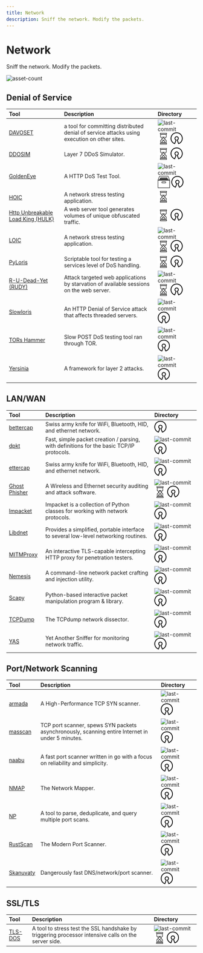 ```yaml
---
title: Network
description: Sniff the network. Modify the packets.
---
```


# Network

Sniff the network. Modify the packets.

![asset-count](https://img.shields.io/badge/Tools%20%26%20Resources%20Available-30-A65F5F?style=for-the-badge)

## Denial of Service

| Tool | Description | Directory |
| :--- | :--- | :--- |
| [DAVOSET](https://github.com/MustLive/DAVOSET) | a tool for committing distributed denial of service attacks using execution on other sites. | ![last-commit](https://img.shields.io/github/last-commit/MustLive/DAVOSET?color=a65f5f&style=flat-square) ![no-recent-update](../../assets/img/icons/aged.png)  ![opensource](../../assets/img/icons/open-source.png) |
| [DDOSIM](https://sourceforge.net/projects/ddosim/) | Layer 7 DDoS Simulator. | ![no-recent-update](../../assets/img/icons/aged.png)  ![opensource](../../assets/img/icons/open-source.png) |
| [GoldenEye](https://github.com/jseidl/GoldenEye) | A HTTP DoS Test Tool. | ![last-commit](https://img.shields.io/github/last-commit/jseidl/GoldenEye?color=a65f5f&style=flat-square) ![archive](../../assets/img/icons/archived.png) ![opensource](../../assets/img/icons/open-source.png) |
| [HOIC](https://sourceforge.net/projects/highorbitioncannon/) | A network stress testing application. | ![no-recent-update](../../assets/img/icons/aged.png) |
| [Http Unbreakable Load King \(HULK\)](https://packetstormsecurity.com/files/112856/HULK-Http-Unbearable-Load-King.html) | A web server tool generates volumes of unique obfuscated traffic. | ![no-recent-update](../../assets/img/icons/aged.png) ![opensource](../../assets/img/icons/open-source.png) |
| [LOIC](https://github.com/NewEraCracker/LOIC) | A network stress testing application. | ![last-commit](https://img.shields.io/github/last-commit/NewEraCracker/LOIC?color=a65f5f&style=flat-square) ![no-recent-update](../../assets/img/icons/aged.png) ![opensource](../../assets/img/icons/open-source.png) |
| [PyLoris](https://motoma.io/pyloris/) | Scriptable tool for testing a services level of DoS handling. | ![no-recent-update](../../assets/img/icons/aged.png) ![opensource](../../assets/img/icons/open-source.png) |
| [R-U-Dead-Yet \(RUDY\)](https://github.com/sahilchaddha/rudyjs) | Attack targeted web applications by starvation of available sessions on the web server. | ![last-commit](https://img.shields.io/github/last-commit/sahilchaddha/rudyjs?color=a65f5f&style=flat-square) ![no-recent-update](../../assets/img/icons/aged.png) ![opensource](../../assets/img/icons/open-source.png) |
| [Slowloris](https://github.com/gkbrk/slowloris) | An HTTP Denial of Service attack that affects threaded servers. | ![last-commit](https://img.shields.io/github/last-commit/gkbrk/slowloris?color=a65f5f&style=flat-square) ![opensource](../../assets/img/icons/open-source.png) |
| [TORs Hammer](https://github.com/Karlheinzniebuhr/torshammer) | Slow POST DoS testing tool ran through TOR. | ![last-commit](https://img.shields.io/github/last-commit/Karlheinzniebuhr/torshammer?color=a65f5f&style=flat-square) ![opensource](../../assets/img/icons/open-source.png) |
| [Yersinia](https://github.com/tomac/yersinia) | A framework for layer 2 attacks. | ![last-commit](https://img.shields.io/github/last-commit/tomac/yersinia?color=a65f5f&style=flat-square) ![opensource](../../assets/img/icons/open-source.png) |

## LAN/WAN

| Tool | Description | Directory |
| :--- | :--- | :--- |
| [bettercap](https://www.bettercap.org/) | Swiss army knife for WiFi, Bluetooth, HID, and ethernet network. | ![opensource](../../assets/img/icons/open-source.png) |
| [dpkt](https://github.com/kbandla/dpkt) | Fast, simple packet creation / parsing, with definitions for the basic TCP/IP protocols. | ![last-commit](https://img.shields.io/github/last-commit/kbandla/dpkt?color=a65f5f&style=flat-square) ![opensource](../../assets/img/icons/open-source.png) |
| [ettercap](https://github.com/Ettercap/ettercap) | Swiss army knife for WiFi, Bluetooth, HID, and ethernet network. | ![last-commit](https://img.shields.io/github/last-commit/Ettercap/ettercap?color=a65f5f&style=flat-square) ![opensource](../../assets/img/icons/open-source.png) |
| [Ghost Phisher](https://github.com/savio-code/ghost-phisher) | A Wireless and Ethernet security auditing and attack software. | ![last-commit](https://img.shields.io/github/last-commit/savio-code/ghost-phisher?color=a65f5f&style=flat-square) ![no-recent-update](../../assets/img/icons/aged.png) ![opensource](../../assets/img/icons/open-source.png) |
| [Impacket](https://github.com/SecureAuthCorp/impacket) | Impacket is a collection of Python classes for working with network protocols. | ![last-commit](https://img.shields.io/github/last-commit/SecureAuthCorp/impacket?color=a65f5f&style=flat-square) ![opensource](../../assets/img/icons/open-source.png) |
| [Libdnet](https://github.com/ofalk/libdnet) | Provides a simplified, portable interface to several low-level networking routines. | ![last-commit](https://img.shields.io/github/last-commit/ofalk/libdnet?color=a65f5f&style=flat-square) ![opensource](../../assets/img/icons/open-source.png) |
| [MITMProxy](https://github.com/mitmproxy/mitmproxy) | An interactive TLS-capable intercepting HTTP proxy for penetration testers. | ![last-commit](https://img.shields.io/github/last-commit/mitmproxy/mitmproxy?color=a65f5f&style=flat-square) ![opensource](../../assets/img/icons/open-source.png) |
| [Nemesis](https://github.com/libnet/nemesis) | A command-line network packet crafting and injection utility. | ![last-commit](https://img.shields.io/github/last-commit/libnet/nemesis?color=a65f5f&style=flat-square) ![opensource](../../assets/img/icons/open-source.png) |
| [Scapy](https://github.com/secdev/scapy) | Python-based interactive packet manipulation program & library. | ![last-commit](https://img.shields.io/github/last-commit/secdev/scapy?color=a65f5f&style=flat-square) ![opensource](../../assets/img/icons/open-source.png) |
| [TCPDump](https://github.com/the-tcpdump-group/tcpdump) | The TCPdump network dissector. | ![last-commit](https://img.shields.io/github/last-commit/the-tcpdump-group/tcpdump?color=a65f5f&style=flat-square) ![opensource](../../assets/img/icons/open-source.png) |
| [YAS](https://github.com/redcode-labs/YAS) | Yet Another Sniffer for monitoring network traffic. | ![last-commit](https://img.shields.io/github/last-commit/redcode-labs/YAS?color=a65f5f&style=flat-square) ![opensource](../../assets/img/icons/open-source.png) |

## Port/Network Scanning

| Tool | Description | Directory |
| :--- | :--- | :--- |
| [armada](https://github.com/resyncgg/armada) | A High-Performance TCP SYN scanner. | ![last-commit](https://img.shields.io/github/last-commit/resyncgg/armada?color=a65f5f&style=flat-square) ![opensource](../../assets/img/icons/open-source.png) |
| [masscan](https://github.com/robertdavidgraham/masscan) | TCP port scanner, spews SYN packets asynchronously, scanning entire Internet in under 5 minutes. | ![last-commit](https://img.shields.io/github/last-commit/robertdavidgraham/masscan?color=a65f5f&style=flat-square) ![opensource](../../assets/img/icons/open-source.png) |
| [naabu](https://github.com/projectdiscovery/naabu) | A fast port scanner written in go with a focus on reliability and simplicity. | ![last-commit](https://img.shields.io/github/last-commit/projectdiscovery/naabu?color=a65f5f&style=flat-square) ![opensource](../../assets/img/icons/open-source.png) |
| [NMAP](https://github.com/nmap/nmap) | The Network Mapper. | ![last-commit](https://img.shields.io/github/last-commit/nmap/nmap?color=a65f5f&style=flat-square) ![opensource](../../assets/img/icons/open-source.png) |
| [NP](https://github.com/leesoh/np) | A tool to parse, deduplicate, and query multiple port scans. | ![last-commit](https://img.shields.io/github/last-commit/leesoh/np?color=a65f5f&style=flat-square) ![opensource](../../assets/img/icons/open-source.png) |
| [RustScan](https://github.com/RustScan/RustScan) | The Modern Port Scanner. | ![last-commit](https://img.shields.io/github/last-commit/RustScan/RustScan?color=a65f5f&style=flat-square) ![opensource](../../assets/img/icons/open-source.png) |
| [Skanuvaty](https://github.com/Esc4iCEscEsc/skanuvaty) | Dangerously fast DNS/network/port scanner. | ![last-commit](https://img.shields.io/github/last-commit/Esc4iCEscEsc/skanuvaty?color=a65f5f&style=flat-square) ![opensource](../../assets/img/icons/open-source.png) |

## SSL/TLS

| Tool | Description | Directory |
| :--- | :--- | :--- |
| [TLS-DOS](https://github.com/azet/thc-tls-dos) | A tool to stress test the SSL handshake by triggering processor intensive calls on the server side. | ![last-commit](https://img.shields.io/github/last-commit/azet/thc-tls-dos?color=a65f5f&style=flat-square) ![no-recent-update](../../assets/img/icons/aged.png) ![opensource](../../assets/img/icons/open-source.png) |


